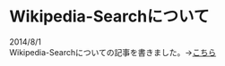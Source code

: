 Wikipedia-Searchについて
======================
2014/8/1<br />
Wikipedia-Searchについての記事を書きました。→<a href="http://whitia.wordpress.com/2014/08/01/jquery-xdomainajax-js%E3%82%92%E4%BD%BF%E3%81%A3%E3%81%9Fjavascript%E3%82%B9%E3%82%AF%E3%83%AC%E3%82%A4%E3%83%94%E3%83%B3%E3%82%B0/" target="_blank">こちら</a>
